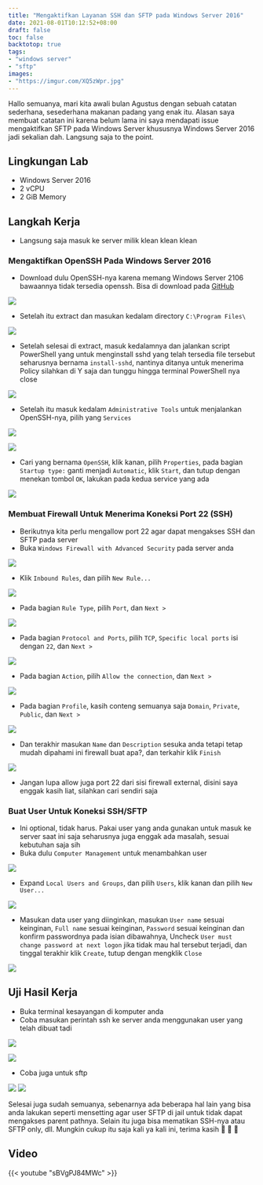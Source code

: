 ```yaml
---
title: "Mengaktifkan Layanan SSH dan SFTP pada Windows Server 2016"
date: 2021-08-01T10:12:52+08:00
draft: false
toc: false
backtotop: true
tags:
- "windows server"
- "sftp"
images:
- "https://imgur.com/XQ5zWpr.jpg"
---
```


Hallo semuanya, mari kita awali bulan Agustus dengan sebuah catatan sederhana, sesederhana makanan padang yang enak itu. Alasan saya membuat catatan ini karena belum lama ini saya mendapati issue mengaktifkan SFTP pada Windows Server khususnya Windows Server 2016 jadi sekalian dah. Langsung saja to the point.

## Lingkungan Lab

- Windows Server 2016
- 2 vCPU
- 2 GiB Memory

## Langkah Kerja

- Langsung saja masuk ke server milik klean klean klean

### Mengaktifkan OpenSSH Pada Windows Server 2016

- Download dulu OpenSSH-nya karena memang Windows Server 2106 bawaannya tidak tersedia openssh. Bisa di download pada [GitHub](https://github.com/PowerShell/Win32-OpenSSH/releases)

![](https://imgur.com/rAYPCUu.jpg)

- Setelah itu extract dan masukan kedalam directory `C:\Program Files\`

![](https://imgur.com/VG3sFKg.jpg)

- Setelah selesai di extract, masuk kedalamnya dan jalankan script PowerShell yang untuk menginstall sshd yang telah tersedia file tersebut seharusnya bernama `install-sshd`, nantinya ditanya untuk menerima Policy silahkan di Y saja dan tunggu hingga terminal PowerShell nya close

![](https://imgur.com/tOE54R6.jpg)

- Setelah itu masuk kedalam `Administrative Tools` untuk menjalankan OpenSSH-nya, pilih yang `Services`

![](https://imgur.com/JtWXiH0.jpg)

![](https://imgur.com/egAJNbD.jpg)

- Cari yang bernama `OpenSSH`, klik kanan, pilih `Properties`, pada bagian `Startup type:` ganti menjadi `Automatic`, klik `Start`, dan tutup dengan menekan tombol `OK`, lakukan pada kedua service yang ada

![](https://imgur.com/tWyqzZH.jpg)

### Membuat Firewall Untuk Menerima Koneksi Port 22 (SSH)

- Berikutnya kita perlu mengallow port 22 agar dapat mengakses SSH dan SFTP pada server
- Buka `Windows Firewall with Advanced Security` pada server anda

![](https://imgur.com/dWAeBfM.jpg)

- Klik `Inbound Rules`, dan pilih `New Rule...`

![](https://imgur.com/9QzTlEA.jpg)

- Pada bagian `Rule Type`, pilih `Port`, dan `Next >`

![](https://imgur.com/D8jVGvk.jpg)

- Pada bagian `Protocol and Ports`, pilih `TCP`, `Specific local ports` isi dengan `22`, dan `Next >`

![](https://imgur.com/bbFyCrN.jpg)

 - Pada bagian `Action`, pilih `Allow the connection`, dan `Next >`

 ![](https://imgur.com/8Gf0MNK.jpg)

 - Pada bagian `Profile`, kasih conteng semuanya saja `Domain`, `Private`, `Public`, dan `Next >`

 ![](https://imgur.com/vRRHxDh.jpg)

 - Dan terakhir masukan `Name` dan `Description` sesuka anda tetapi tetap mudah dipahami ini firewall buat apa?, dan terkahir klik `Finish`

 ![](https://imgur.com/yz4zncQ.jpg)

- Jangan lupa allow juga port 22 dari sisi firewall external, disini saya enggak kasih liat, silahkan cari sendiri saja

### Buat User Untuk Koneksi SSH/SFTP

- Ini optional, tidak harus. Pakai user yang anda gunakan untuk masuk ke server saat ini saja seharusnya juga enggak ada masalah, sesuai kebutuhan saja sih
- Buka dulu `Computer Management` untuk menambahkan user

![](https://imgur.com/AGHxa8N.jpg)

- Expand `Local Users and Groups`, dan pilih `Users`, klik kanan dan pilih `New User...`

![](https://imgur.com/fBTDqQF.jpg)

- Masukan data user yang diinginkan, masukan `User name` sesuai keinginan, `Full name` sesuai keinginan, `Password` sesuai keinginan dan konfirm passwordnya pada isian dibawahnya, Uncheck `User must change password at next logon` jika tidak mau hal tersebut terjadi, dan tinggal terakhir klik `Create`, tutup dengan mengklik `Close`

![](https://imgur.com/FcTQlcZ.jpg)

## Uji Hasil Kerja

- Buka terminal kesayangan di komputer anda
- Coba masukan perintah ssh ke server anda menggunakan user yang telah dibuat tadi

![](https://imgur.com/t1aV6Oz.jpg)

![](https://imgur.com/xvZuWYP.jpg)

- Coba juga untuk sftp

![](https://imgur.com/GvJ4Uar.jpg)
![](https://imgur.com/YzKTizF.jpg)

Selesai juga sudah semuanya, sebenarnya ada beberapa hal lain yang bisa anda lakukan seperti mensetting agar user SFTP di jail untuk tidak dapat mengakses parent pathnya. Selain itu juga bisa mematikan SSH-nya atau SFTP only, dll. Mungkin cukup itu saja kali ya kali ini, terima kasih :pray: :pray: :pray:

## Video

{{< youtube "sBVgPJ84MWc" >}}
